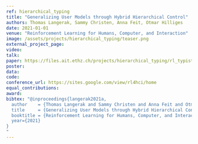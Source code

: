 ```yaml
---
ref: hierarchical_typing
title: "Generalizing User Models through Hybrid Hierarchical Control"
authors: Thomas Langerak, Sammy Christen, Anna Feit, Otmar Hilliges
date: 2021-01-01
venue: "Reinforcement Learning for Humans, Computer, and Interaction"
image: /assets/projects/hierarchical_typing/teaser.png
external_project_page: 
video: 
talk: 
paper: https://files.ait.ethz.ch/projects/hierarchical_typing/rl_typist.pdf
poster: 
data: 
code: 
conference_url: https://sites.google.com/view/rl4hci/home
equal_contributions: 
award: 
bibtex: "@inproceedings{langerak2021a,
  author    = {Thomas Langerak and Sammy Christen and Anna Feit and Otmar Hilliges},
  title     = {Generalizing User Models through Hybrid Hierarchical Control},
  booktitle = {Reinforcement Learning for Humans, Computer, and Interaction},
  year={2021}
}
"
---
```


